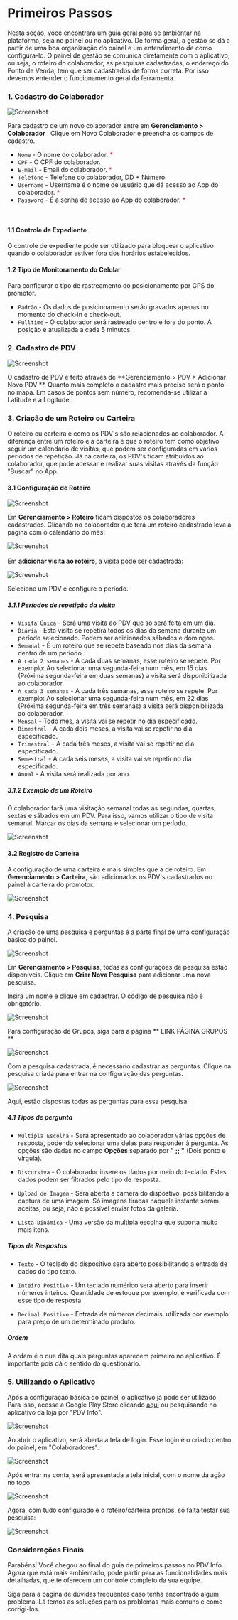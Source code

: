 # Primeiros Passos

Nesta seção, você encontrará um guia geral para se ambientar na plataforma, seja no painel ou no aplicativo.
De forma geral, a gestão se dá a partir de uma boa organização do painel e um entendimento de como configura-lo.
O painel de gestão se comunica diretamente com o aplicativo, ou seja, o roteiro do colaborador, as pesquisas cadastradas,
o endereço do Ponto de Venda, tem que ser cadastrados de forma correta. Por isso devemos entender o funcionamento geral
da ferramenta.

### 1. Cadastro do Colaborador  
![Screenshot](assets/primeiros-passos/cadastro-colaborador.gif)

Para cadastro de um novo colaborador entre em **Gerenciamento > Colaborador** . Clique em Novo Colaborador
e preencha os campos de cadastro.

* `Nome` - O nome do colaborador. <span style="color:red">*</span>
* `CPF` - O CPF do colaborador. 
* `E-mail` - Email do colaborador. <span style="color:red">*</span>
* `Telefone` - Telefone do colaborador, DD + Número.
* `Username` - Username é o nome de usuário que dá acesso ao App do colaborador. <span style="color:red">*</span>
* `Password` - É a senha de acesso ao App do colaborador. <span style="color:red">*</span>

<br>

#### 1.1 Controle de Expediente
O controle de expediente pode ser utilizado para bloquear o aplicativo quando o colaborador estiver fora dos horários estabelecidos.  

#### 1.2 Tipo de Monitoramento do Celular
Para configurar o tipo de rastreamento do posicionamento por GPS do promotor. 

* `Padrão` - Os dados de posicionamento serão gravados apenas no momento do check-in e check-out.
* `Fulltime` - O colaborador será rastreado dentro e fora do ponto. A posição é atualizada a cada 5 minutos.

### 2. Cadastro de PDV

![Screenshot](assets/primeiros-passos/cadastro-pdv.gif)

O cadastro de PDV é feito através de **Gerenciamento > PDV > Adicionar Novo PDV **. Quanto mais completo o cadastro mais preciso será o ponto no mapa. Em casos de pontos sem número, recomenda-se utilizar a Latitude e a Logitude.

### 3. Criação de um Roteiro ou Carteira

O roteiro ou carteira é como os PDV's são relacionados ao colaborador. A diferença entre um roteiro e a carteira é que o roteiro tem como objetivo seguir um calendário de visitas, que podem ser configuradas em vários períodos de repetição. Já na carteira, os PDV's ficam atribuídos ao colaborador, que pode acessar e realizar suas visitas através da função "Buscar" no App.

#### 3.1 Configuração de Roteiro

![Screenshot](assets/primeiros-passos/roteiro-1.png)

Em **Gerenciamento > Roteiro** ficam dispostos os colaboradores cadastrados. Clicando no colaborador que 
terá um roteiro cadastrado leva à pagina com o calendário do mês:

![Screenshot](assets/primeiros-passos/roteiro-2.png)
<br>
<br>
Em **adicionar visita ao roteiro**, a visita pode ser cadastrada:
 

![Screenshot](assets/primeiros-passos/roteiro-3.png)

Selecione um PDV e configure o período.

##### 3.1.1 Períodos de repetição da visita

* `Visita Única` - Será uma visita ao PDV que só será feita em um dia.
* `Diária` - Esta visita se repetirá todos os dias da semana durante um período selecionado. Podem ser adicionados sábados e domingos.
* `Semanal` - É um roteiro que se repete baseado nos dias da semana dentro de um período.
* `A cada 2 semanas` - A cada duas semanas, esse roteiro se repete. Por exemplo: Ao selecionar uma segunda-feira num mês, em 15 dias (Próxima segunda-feira em duas semanas) a visita será disponibilizada ao colaborador.
* `A cada 3 semanas` - A cada três semanas, esse roteiro se repete. Por exemplo: Ao selecionar uma segunda-feira num mês, em 22 dias (Próxima segunda-feira em três semanas) a visita será disponibilizada ao
colaborador.  
* `Mensal` - Todo mês, a visita vai se repetir no dia especificado.
* `Bimestral` - A cada dois meses, a visita vai se repetir no dia especificado.
* `Trimestral` - A cada três meses, a visita vai se repetir no dia especificado.
* `Semestral` - A cada seis meses, a visita vai se repetir no dia especificado.      
* `Anual` - A visita será realizada por ano.

##### 3.1.2 Exemplo de um Roteiro

O colaborador fará uma visitação semanal todas as segundas, quartas, sextas e sábados em um PDV.
Para isso, vamos utilizar o tipo de visita semanal. Marcar os dias da semana e selecionar um período.


![Screenshot](assets/primeiros-passos/roteiro-semanal.gif)

#### 3.2 Registro de Carteira

A configuração de uma carteira é mais simples que a de roteiro. Em **Gerenciamento > Carteira**, são adicionados os PDV's cadastrados no painel à carteira do promotor.

![Screenshot](assets/primeiros-passos/cadastro-carteira.gif)

### 4. Pesquisa

A criação de uma pesquisa e perguntas é a parte final de uma configuração básica do painel.

![Screenshot](assets/primeiros-passos/pesquisa-1.png)

Em **Gerenciamento > Pesquisa**, todas as configurações de pesquisa estão disponíveis. Clique em **Criar Nova Pesquisa**  para adicionar uma nova pesquisa.

Insira um nome e clique em cadastrar. O código de pesquisa não é obrigatório.

![Screenshot](assets/primeiros-passos/pesquisa-2.png)

Para configuração de Grupos, siga para a página ** LINK PÁGINA GRUPOS ** 

![Screenshot](assets/primeiros-passos/pesquisa-3.png)

Com a pesquisa cadastrada, é necessário cadastrar as perguntas. Clique na pesquisa criada para entrar na configuração das perguntas. 

![Screenshot](assets/primeiros-passos/pesquisa-4.png)

Aqui, estão dispostas todas as perguntas para essa pesquisa. 

##### 4.1 Tipos de pergunta

* `Multipla Escolha` - Será apresentado ao colaborador várias opções de resposta, podendo selecionar uma delas para responder à pergunta. As opções são dadas no campo **Opções** separado por **" ;; "** (Dois ponto e vírgula).
* `Discursiva` - O colaborador insere os dados por meio do teclado. Estes dados podem ser filtrados pelo tipo de resposta.

* `Upload de Imagem` - Será aberta a camera do dispostivo, possibilitando a captura de uma imagem. Só imagens tiradas naquele instante seram aceitas, ou seja, não é possível enviar fotos da galeria.

* `Lista Dinâmica` - Uma versão da multipla escolha que suporta muito mais itens.

##### Tipos de Respostas

* `Texto` - O teclado do dispositivo será aberto possibilitando a entrada de dados do tipo texto.

* `Inteiro Positivo` - Um teclado numérico será aberto para inserir números inteiros. Quantidade de estoque por exemplo, é verificada com esse tipo de resposta.

* `Decimal Positivo` - Entrada de números decimais, utilizada por exemplo para preço de um determinado produto.

##### Ordem

A ordem é o que dita quais perguntas aparecem primeiro no aplicativo.
É importante pois dá o sentido do questionário.


### 5. Utilizando o Aplicativo

Após a configuração básica do painel, o aplicativo já pode ser utilizado. Para isso,
acesse a Google Play Store clicando [aqui](https://play.google.com/store/apps/details?id=br.com.movindigital.apps.pdv_info&hl=pt_BR) ou pesquisando no aplicativo da loja
por "PDV Info".

![Screenshot](assets/primeiros-passos/pdv-info-playstore.png#center)

Ao abrir o aplicativo, será aberta a tela de login. Esse login é o criado dentro do painel, em "Colaboradores".


![Screenshot](assets/primeiros-passos/login-app.png#center)


Após entrar na conta, será apresentada a tela inicial, com o nome da ação no topo.

![Screenshot](assets/primeiros-passos/tela-inicial.png#center)

Agora, com tudo configurado e o roteiro/carteira prontos, só falta testar sua pesquisa:

![Screenshot](assets/primeiros-passos/resp-pesquisa.gif#center)

### Considerações Finais

Parabéns! Você chegou ao final do guia de primeiros passos no PDV Info. Agora que está mais ambientado, pode 
partir para as funcionalidades mais detalhadas, que te oferecem um controle completo da sua equipe.

Siga para a página de dúvidas frequentes caso tenha encontrado algum problema. Lá temos as soluções 
para os problemas mais comuns e como corrigi-los.

